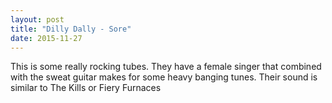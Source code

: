 ```yaml
---
layout: post
title: "Dilly Dally - Sore"
date: 2015-11-27
---
```


This is some really rocking tubes. They have a female singer that combined with
the sweat guitar makes for some heavy banging tunes. Their sound is similar to
The Kills or Fiery Furnaces
